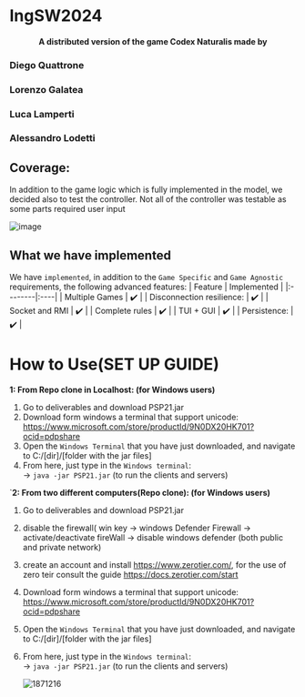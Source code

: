 # IngSW2024

<h4 align="center">A distributed version of the game Codex Naturalis made by


  ### Diego Quattrone
  
  ### Lorenzo Galatea
  
  ### Luca Lamperti
  
  ### Alessandro Lodetti

  ## Coverage:
In addition to the game logic which is fully implemented in the model,
we decided also to test the controller.
Not all of the controller was testable as some parts required user input


  ![image](https://github.com/Diego41ITA/ing-sw-2024-quattrone-galatea-lamperti-lodetti/assets/161478338/3949c2c8-5fef-459f-be45-e1aa767ba7b2)

</div>


## What we have implemented

We have `implemented`, in addition to the `Game Specific` and `Game Agnostic` requirements, the following advanced features:
   | Feature | Implemented  |
|:--------|:----|
| Multiple Games   | :heavy_check_mark:    |
| Disconnection resilience: | :heavy_check_mark:    |
| Socket and RMI  | :heavy_check_mark:    |
| Complete rules  | :heavy_check_mark:    |
| TUI + GUI  | :heavy_check_mark:    |
| Persistence:  | ✔️  |


# How to Use(SET UP GUIDE)

**1: From Repo clone in Localhost: (for Windows users)**
1. Go to deliverables and download PSP21.jar
2. Download form windows a terminal that support unicode:  https://www.microsoft.com/store/productId/9N0DX20HK701?ocid=pdpshare  
3. Open the `Windows Terminal` that you have just downloaded, and navigate to C:/[dir]/[folder with the jar files]  
4. From here, just type in the `Windows terminal`:  
   -> `java -jar PSP21.jar` (to run the clients and servers)<br>

`**2: From two different computers(Repo clone): (for Windows users)**
1. Go to deliverables and download PSP21.jar
2. disable the firewall( win key -> windows Defender Firewall -> activate/deactivate fireWall -> disable windows defender (both public and private network)
3. create an account and install https://www.zerotier.com/, for the use of zero teir consult the guide https://docs.zerotier.com/start
4. Download form windows a terminal that support unicode:  https://www.microsoft.com/store/productId/9N0DX20HK701?ocid=pdpshare  
5. Open the `Windows Terminal` that you have just downloaded, and navigate to C:/[dir]/[folder with the jar files]  
6. From here, just type in the `Windows terminal`:  
   -> `java -jar PSP21.jar` (to run the clients and servers)<br>

   ![1871216](https://github.com/Diego41ITA/ing-sw-2024-quattrone-galatea-lamperti-lodetti/assets/161478338/00292629-7280-4084-bc3a-eff32d2175e7)
